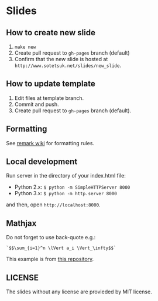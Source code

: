 # Slides

## How to create new slide

1. ```make new``` 
2. Create pull request to ```gh-pages``` branch (default)
3. Confirm that the new slide is hosted at ```http://www.sotetsuk.net/slides/new_slide```.

## How to update template

1. Edit files at template branch.
2. Commit and push.
3. Create pull request to ```gh-pages``` branch (default).

## Formatting
See [remark wiki](https://github.com/gnab/remark/wiki) for formatting rules.

## Local development

Run server in the directory of your index.html file:

- Python 2.x: ```$ python -m SimpleHTTPServer 8000```
- Python 3.x: ```$ python -m http.server 8000```

and then, open ```http://localhost:8000```.

## Mathjax

Do not forget to use back-quote e.g.: 

```
`$$\sum_{i=1}^n \lVert a_i \Vert_\infty$$`
```

This example is from [this repository](https://github.com/hamukazu/remarkjs_hamukazu).

## LICENSE
The slides without any license are provieded by MIT license.
